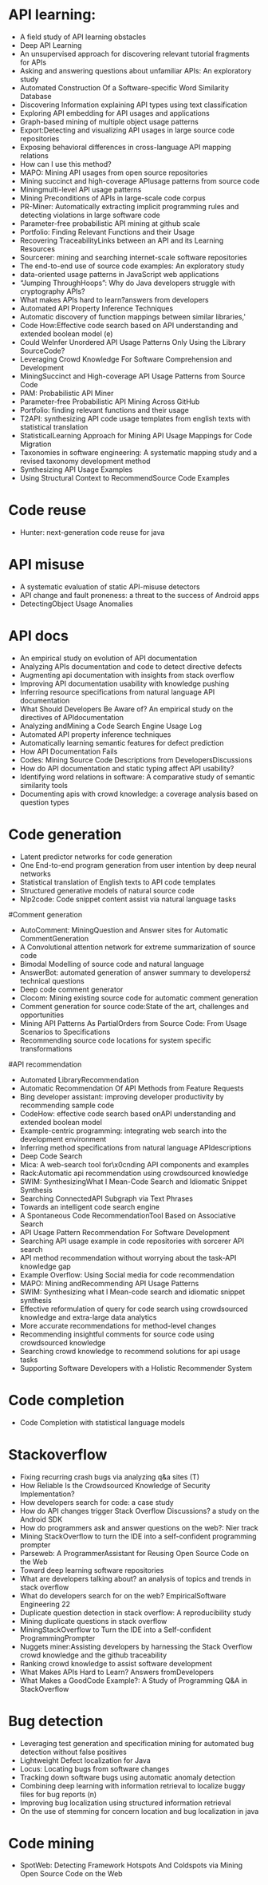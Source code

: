 # API learning:

* A field study of API learning obstacles
* Deep API Learning
* An unsupervised approach for discovering relevant tutorial fragments for APIs
* Asking and answering questions about unfamiliar APIs: An exploratory study
* Automated Construction Of a Software-specific Word Similarity Database
* Discovering Information explaining API types using text classification
* Exploring API embedding for API usages and applications
* Graph-based mining of multiple object usage patterns
* Export:Detecting and visualizing API usages in large source code repositories
* Exposing behavioral differences in cross-language API mapping relations
* How can I use this method?
* MAPO: Mining API usages from open source repositories
* Mining succinct and high-coverage APIusage patterns from source code
* Miningmulti-level API usage patterns
* Mining Preconditions of APIs in large-scale code corpus
* PR-Miner: Automatically extracting implicit programming rules and detecting violations in large software code
* Parameter-free probabilistic API mining at github scale
* Portfolio: Finding Relevant Functions and their Usage
* Recovering TraceabilityLinks between an API and its Learning Resources
* Sourcerer: mining and searching internet-scale software repositories
* The end-to-end use of source code examples: An exploratory study
* data-oriented usage patterns in JavaScript web applications
* “Jumping ThroughHoops”: Why do Java developers struggle with cryptography APIs?
* What makes APIs hard to learn?answers from developers
* Automated API Property Inference Techniques
* Automatic discovery of function mappings between similar libraries,' 
* Code How:Effective code search based on API understanding and extended boolean model (e)
* Could WeInfer Unordered API Usage Patterns Only Using the Library SourceCode?
* Leveraging Crowd Knowledge For Software Comprehension and Development
* MiningSuccinct and High-coverage API Usage Patterns from Source Code
* PAM: Probabilistic API Miner
* Parameter-free Probabilistic API Mining Across GitHub
* Portfolio: finding relevant functions and their usage
* T2API: synthesizing API code usage templates from english texts with statistical translation
* StatisticalLearning Approach for Mining API Usage Mappings for Code Migration
* Taxonomies in software engineering: A systematic mapping study and a revised taxonomy development method
* Synthesizing API Usage Examples
* Using Structural Context to RecommendSource Code Examples


# Code reuse
* Hunter: next-generation code reuse for java


# API misuse
* A systematic evaluation of static API-misuse detectors
* API change and fault proneness: a threat to the success of Android apps
* DetectingObject Usage Anomalies



# API docs

* An empirical study on evolution of API documentation
* Analyzing APIs documentation and code to detect directive defects
* Augmenting api documentation with insights from stack overflow
* Improving API documentation usability with knowledge pushing
* Inferring resource specifications from natural language API documentation
* What Should Developers Be Aware of? An empirical study on the directives of APIdocumentation
* Analyzing andMining a Code Search Engine Usage Log
* Automated API property inference techniques
* Automatically learning semantic features for defect prediction
* How API Documentation Fails
* Codes: Mining Source Code Descriptions from DevelopersDiscussions
* How do API documentation and static typing affect API usability?
* Identifying word relations in software: A comparative study of semantic similarity tools
* Documenting apis with crowd knowledge: a coverage analysis based on question types

# Code generation
* Latent predictor networks for code generation
* One End-to-end program generation from user intention by deep neural networks
* Statistical translation of English texts to API code templates
* Structured generative models of natural source code
* Nlp2code: Code snippet content assist via natural language tasks


#Comment generation
* AutoComment: MiningQuestion and Answer sites for Automatic CommentGeneration
* A Convolutional attention network for extreme summarization of source code
* Bimodal Modelling of source code and natural language
* AnswerBot: automated generation of answer summary to developersź technical questions
* Deep code comment generator
* Clocom: Mining existing source code for automatic comment generation
* Comment generation for source code:State of the art, challenges and opportunities
* Mining API Patterns As PartialOrders from Source Code: From Usage Scenarios to Specifications
* Recommending source code locations for system specific transformations


#API recommendation
* Automated LibraryRecommendation
* Automatic Recommendation Of API Methods from Feature Requests
* Bing developer assistant: improving developer productivity by recommending sample code
* CodeHow: effective code search based onAPI understanding and extended boolean model
* Example-centric programming: integrating web search into the development environment
* Inferring method specifications from natural language APIdescriptions
* Deep Code Search
* Mica: A web-search tool for\x0cnding API components and examples
* Rack:Automatic api recommendation using crowdsourced knowledge
* SWIM: SynthesizingWhat I Mean-Code Search and Idiomatic Snippet Synthesis
* Searching ConnectedAPI Subgraph via Text Phrases
* Towards an intelligent code search engine
* A Spontaneous Code RecommendationTool Based on Associative Search
* API Usage Pattern Recommendation For Software Development
* Searching API usage example in code repositories with sorcerer API search
* API method recommendation without worrying about the task-API knowledge gap
* Example Overflow: Using Social media for code recommendation
* MAPO: Mining andRecommending API Usage Patterns
* SWIM: Synthesizing what I Mean-code search and idiomatic snippet synthesis
* Effective reformulation of query for code search using crowdsourced knowledge and extra-large data analytics
* More accurate recommendations for method-level changes
* Recommending insightful comments for source code using crowdsourced knowledge
* Searching crowd knowledge to recommend solutions for api usage tasks
* Supporting Software Developers with a Holistic Recommender System


# Code completion 
* Code Completion with statistical language models



# Stackoverflow
* Fixing recurring crash bugs via analyzing q&a sites (T)
* How Reliable Is the Crowdsourced Knowledge of Security Implementation?
* How developers search for code: a case study
* How do API changes trigger Stack Overflow Discussions? a study on the Android SDK
* How do programmers ask and answer questions on the web?: Nier track
* Mining StackOverflow to turn the IDE into a self-confident programming prompter
* Parseweb: A ProgrammerAssistant for Reusing Open Source Code on the Web
* Toward deep learning software repositories
* What are developers talking about? an analysis of topics and trends in stack overflow
* What do developers search for on the web? EmpiricalSoftware Engineering 22
* Duplicate question detection in stack overflow: A reproducibility study
* Mining duplicate questions in stack overflow
* MiningStackOverflow to Turn the IDE into a Self-confident ProgrammingPrompter
* Nuggets miner:Assisting developers by harnessing the Stack Overflow crowd knowledge and the github traceability
* Ranking crowd knowledge to assist software development
* What Makes APIs Hard to Learn? Answers fromDevelopers
* What Makes a GoodCode Example?: A Study of Programming Q&A in StackOverflow


# Bug detection

* Leveraging test generation and specification mining for automated bug detection without false positives
* Lightweight Defect localization for Java
* Locus: Locating bugs from software changes
* Tracking down software bugs using automatic anomaly detection
* Combining deep learning with information retrieval to localize buggy files for bug reports (n)
* Improving bug localization using structured information retrieval
* On the use of stemming for concern location and bug localization in java


# Code mining 

* SpotWeb: Detecting Framework Hotspots And Coldspots via Mining Open Source Code on the Web
